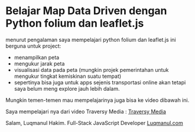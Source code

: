 # Belajar Map Data Driven dengan Python folium dan leaflet.js

menurut pengalaman saya mempelajari python folium dan leaflet.js ini berguna untuk project:

- menampilkan peta
- mengukur jarak peta
- visualisasi data pada peta (mungkin projek pemerintahan untuk mengukur tingkat kemiskinan suatu tempat)
- sepertinya bisa juga untuk apps sejenis transportasi online akan tetapi saya belum meng explore jauh lebih dalam.

Mungkin temen-temen mau mempelajarinya juga bisa ke video dibawah ini.

Saya mempelajari nya dari video Traversy Media : [Traversy Media](https://www.youtube.com/watch?v=4RnU5qKTfYY)

Salam,
Luqmanul Hakim.
Full-Stack JavaScript Developer
[Luqmanul.com](luqmanul.com)
